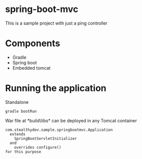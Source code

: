 # spring-boot-mvc

This is a sample project with just a ping controller

# Components
* Gradle
* Spring boot
* Embedded tomcat 

# Running the application

Standalone
```
gradle bootRun
```

War file at *build\libs\* can be deployed in any Tomcat container

```
com.stealthydev.sample.springbootmvc.Application
  extends
    SpringBootServletInitializer
  and
    overrides configure()
for this purpose
```
